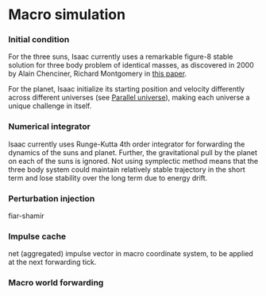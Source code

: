 # Macro simulation

### Initial condition
For the three suns, Isaac currently uses a remarkable figure-8 stable solution for three body problem of identical masses, as discovered in 2000 by Alain Chenciner, Richard Montgomery in [this paper](https://arxiv.org/abs/math/0011268).

For the planet, Isaac initialize its starting position and velocity differently across different universes (see [Parallel universe](eng/lobby-universes.md)), making each universe a unique challenge in itself.

### Numerical integrator
Isaac currently uses Runge-Kutta 4th order integrator for forwarding the dynamics of the suns and planet. Further, the gravitational pull by the planet on each of the suns is ignored. Not using symplectic method means that the three body system could maintain relatively stable trajectory in the short term and lose stability over the long term due to energy drift.

### Perturbation injection
fiar-shamir

### Impulse cache
net (aggregated) impulse vector in macro coordinate system, to be applied at the next forwarding tick.

### Macro world forwarding
